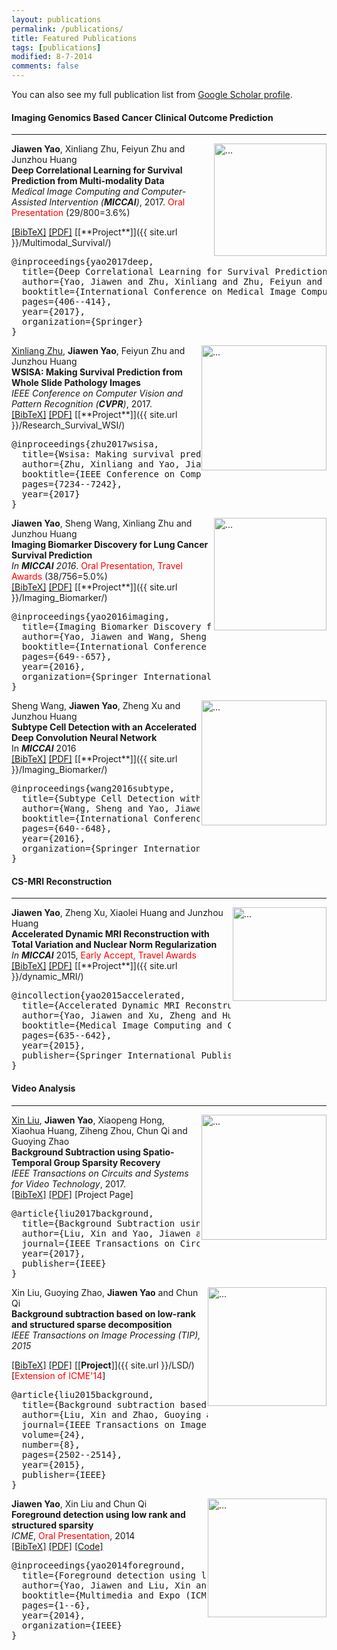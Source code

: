 ```yaml
---
layout: publications
permalink: /publications/
title: Featured Publications
tags: [publications]
modified: 8-7-2014
comments: false
---
```


<p>
You can also see my full publication list from <a href="https://scholar.google.com/citations?user=krtXz3QAAAAJ" target="_blank">Google Scholar profile</a>.
</p>


#### Imaging Genomics Based Cancer Clinical Outcome Prediction
---


<!-- Generated from JabRef by PubList by Truong Nghiem at 11:44 on 2015.09.10. -->

<!-- Item: Maninis2017 -->

<p><img align="right" width="180" src="{{ site.url }}/images/MICCAI17.png" alt="..."> 
<b>Jiawen Yao</b>, Xinliang Zhu, Feiyun Zhu and Junzhou Huang
<br><b>Deep Correlational Learning for Survival Prediction from Multi-modality Data</b><br>
<i>Medical Image Computing and Computer-Assisted Intervention (<b>MICCAI</b>)</i>, 2017. <font color="red">Oral Presentation</font> (29/800=3.6%)</p>
<a href="javascript:toggleBibtex('Caelles2017')">[BibTeX]</a>
<a href="https://link.springer.com/chapter/10.1007/978-3-319-66185-8_46">[PDF]</a> 
[[**Project**]]({{ site.url }}/Multimodal_Survival/)

<div id="bib_Caelles2017" class="bibtex noshow">
<pre>
@inproceedings{yao2017deep,
  title={Deep Correlational Learning for Survival Prediction from Multi-modality Data},
  author={Yao, Jiawen and Zhu, Xinliang and Zhu, Feiyun and Huang, Junzhou},
  booktitle={International Conference on Medical Image Computing and Computer-Assisted Intervention},
  pages={406--414},
  year={2017},
  organization={Springer}
}
</pre>
</div>


<img style="float: right;" width="200" src="{{ site.url }}/images/CVPR.png" alt="..."> 
<a href="https://xinliangzhu.github.io/online-cv/" target="_blank">Xinliang Zhu</a>, <b>Jiawen Yao</b>, Feiyun Zhu and Junzhou Huang
<br><b>WSISA: Making Survival Prediction from Whole Slide Pathology Images</b><br>
<i>IEEE Conference on Computer Vision and Pattern Recognition (<b>CVPR</b>)</i>, 2017.
<br />
<a href="javascript:toggleBibtex('Caelles2017')">[BibTeX]</a>
<a href="http://openaccess.thecvf.com/content_cvpr_2017/papers/Zhu_WSISA_Making_Survival_CVPR_2017_paper.pdf">[PDF]</a> 
[[**Project**]]({{ site.url }}/Research_Survival_WSI/)

<div id="bib_Zhu2017" class="bibtex noshow">
<pre>
@inproceedings{zhu2017wsisa,
  title={Wsisa: Making survival prediction from whole slide histopathological images},
  author={Zhu, Xinliang and Yao, Jiawen and Zhu, Feiyun and Huang, Junzhou},
  booktitle={IEEE Conference on Computer Vision and Pattern Recognition},
  pages={7234--7242},
  year={2017}
}
</pre>
</div>


<!-- Item: Maninis2016a -->
<img align="right" width="180" src="{{ site.url }}/images/MICCAI16.png" alt="..."> 
<b>Jiawen Yao</b>, Sheng Wang, Xinliang Zhu and Junzhou Huang
<br><b>Imaging Biomarker Discovery for Lung Cancer Survival Prediction</b><br>
<i>In <b>MICCAI</b> 2016</i>. <font color="red">Oral Presentation, Travel Awards</font> (38/756=5.0%)
<br/>
<a href="javascript:toggleBibtex('Maninis2016a')">[BibTeX]</a>
<a href="https://link.springer.com/chapter/10.1007/978-3-319-46723-8_75" target="_blank">[PDF]</a>
[[**Project**]]({{ site.url }}/Imaging_Biomarker/)
<div id="bib_Maninis2016a" class="bibtex noshow">
<pre>
@inproceedings{yao2016imaging,
  title={Imaging Biomarker Discovery for Lung Cancer Survival Prediction},
  author={Yao, Jiawen and Wang, Sheng and Zhu, Xinliang and Huang, Junzhou},
  booktitle={International Conference on Medical Image Computing and Computer-Assisted Intervention},
  pages={649--657},
  year={2016},
  organization={Springer International Publishing}
}
</pre>
</div>


<!-- Item: Maninis2016 -->
<img align="right" width="200" src="{{ site.url }}/images/MICCAI16b.png" alt="..."> 
Sheng Wang, <b>Jiawen Yao</b>, Zheng Xu and Junzhou Huang
<br><b>Subtype Cell Detection with an Accelerated Deep Convolution Neural Network</b><br>
In <i><b>MICCAI</b></i> 2016
<br />
<a href="javascript:toggleBibtex('Maninis2016')">[BibTeX]</a>
<a href="https://link.springer.com/chapter/10.1007/978-3-319-46723-8_74" target="_blank">[PDF]</a> 
[[**Project**]]({{ site.url }}/Imaging_Biomarker/)
<div id="bib_Maninis2016" class="bibtex noshow">
<pre>
@inproceedings{wang2016subtype,
  title={Subtype Cell Detection with an Accelerated Deep Convolution Neural Network},
  author={Wang, Sheng and Yao, Jiawen and Xu, Zheng and Huang, Junzhou},
  booktitle={International Conference on Medical Image Computing and Computer-Assisted Intervention},
  pages={640--648},
  year={2016},
  organization={Springer International Publishing}
}
</pre>
</div>


#### CS-MRI Reconstruction
---
<!-- Item: Perazzi2016 -->
<img align="right" width="150" src="{{ site.url }}/images/MICCAI15.png" alt="..."> 
<b>Jiawen Yao</b>, Zheng Xu, Xiaolei Huang and Junzhou Huang
<br><b>Accelerated Dynamic MRI Reconstruction with Total Variation and Nuclear Norm Regularization</b><br>
<i>In <b>MICCAI</b></i> 2015, <font color="red">Early Accept, Travel Awards</font>
<br />
<a href="javascript:toggleBibtex('Perazzi2016')">[BibTeX]</a>
<a href="https://link.springer.com/chapter/10.1007/978-3-319-24571-3_76" target="_blank">[PDF]</a>
[[**Project**]]({{ site.url }}/dynamic_MRI/)

<div id="bib_Perazzi2016" class="bibtex noshow">
<pre>
@incollection{yao2015accelerated,
  title={Accelerated Dynamic MRI Reconstruction with Total Variation and Nuclear Norm Regularization},
  author={Yao, Jiawen and Xu, Zheng and Huang, Xiaolei and Huang, Junzhou},
  booktitle={Medical Image Computing and Computer-Assisted Intervention--MICCAI 2015},
  pages={635--642},
  year={2015},
  publisher={Springer International Publishing}
}
</pre>
</div>

#### Video Analysis
---
<p><img align="right" width="200" src="{{ site.url }}/images/TCSVT.png" alt="..."> 
    <a href="http://www.ee.oulu.fi/~xliu/" target="_blank">Xin Liu</a>, <b>Jiawen Yao</b>, Xiaopeng Hong, Xiaohua Huang, Ziheng Zhou, Chun Qi and Guoying Zhao <br><b>Background Subtraction using Spatio-Temporal Group Sparsity Recovery</b><br>
<i>IEEE Transactions on Circuits and Systems for Video Technology</i>,
2017.
<br />
<a href="javascript:toggleBibtex('Maninis2017')">[BibTeX]</a>
<a href="http://www.ee.oulu.fi/~xliu/paper/2017/CSVT.pdf" target="_blank">[PDF]</a> <a target="_blank">[Project Page]</a>
</p>
<div id="bib_Maninis2017" class="bibtex noshow">
<pre>
@article{liu2017background,
  title={Background Subtraction using Spatio-Temporal Group Sparsity Recovery},
  author={Liu, Xin and Yao, Jiawen and Xiaopeng, HONG and Huang, Xiaohua and Zhou, Ziheng and Qi, Chun and Zhao, Guoying},
  journal={IEEE Transactions on Circuits and Systems for Video Technology (TCSVT)},
  year={2017},
  publisher={IEEE}
}
</pre>
</div>

<img style="float: right;" width="190" src="{{ site.url }}/images/TIP.png" alt="..."> 
        Xin Liu, Guoying Zhao, <b>Jiawen Yao</b> and Chun Qi
<br><b>Background subtraction based on low-rank and structured sparse decomposition</b><br>
<i>IEEE Transactions on Image Processing (TIP), 2015</i>

<a href="javascript:toggleBibtex('Pont-Tuset2017')">[BibTeX]</a>
<a href="http://ieeexplore.ieee.org/document/7423791/" target="_blank">[PDF]</a> 
[[**Project**]]({{ site.url }}/LSD/) [<font color="red">Extension of ICME'14</font>]
<div id="bib_Pont-Tuset2017" class="bibtex noshow">
<pre>
@article{liu2015background,
  title={Background subtraction based on low-rank and structured sparse decomposition},
  author={Liu, Xin and Zhao, Guoying and Yao, Jiawen and Qi, Chun},
  journal={IEEE Transactions on Image Processing},
  volume={24},
  number={8},
  pages={2502--2514},
  year={2015},
  publisher={IEEE}
}
</pre>
</div>

      
<p><img align="right" width="190" src="{{ site.url }}/images/TIP.png" alt="..."> 
<b>Jiawen Yao</b>, Xin Liu and Chun Qi
<br><b>Foreground detection using low rank and structured sparsity</b><br>
<i>ICME</i>, <font color="red">Oral Presentation</font>, 2014
<br />
<a href="javascript:toggleBibtex('Pont-Tuset2010')">[BibTeX]</a>
<a href="http://ieeexplore.ieee.org/xpl/articleDetails.jsp?arnumber=5652339">[PDF]</a>
<a href="http://www.ee.oulu.fi/~xliu/research/lsd/LSD.html">[Code]</a>
</p>
<div id="bib_Pont-Tuset2010" class="bibtex noshow">
<pre>
@inproceedings{yao2014foreground,
  title={Foreground detection using low rank and structured sparsity},
  author={Yao, Jiawen and Liu, Xin and Qi, Chun},
  booktitle={Multimedia and Expo (ICME), 2014 IEEE International Conference on},
  pages={1--6},
  year={2014},
  organization={IEEE}
}</pre>
</div>




